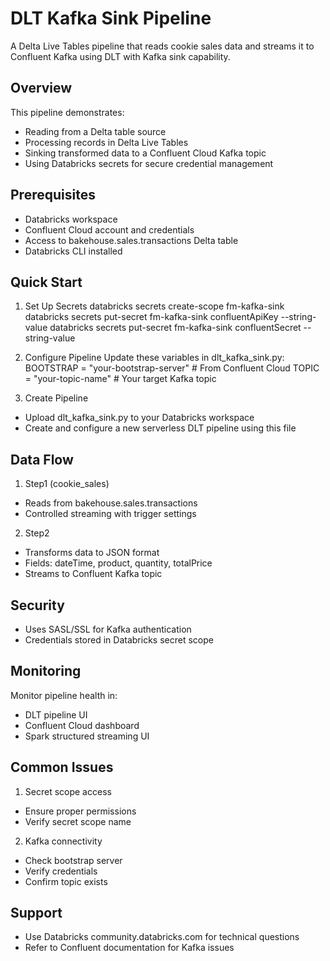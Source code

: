 # DLT Kafka Sink Pipeline
A Delta Live Tables pipeline that reads cookie sales data and streams it to Confluent Kafka using DLT with Kafka sink capability.

## Overview
This pipeline demonstrates:
- Reading from a Delta table source 
- Processing records in Delta Live Tables
- Sinking transformed data to a Confluent Cloud Kafka topic
- Using Databricks secrets for secure credential management

## Prerequisites
- Databricks workspace
- Confluent Cloud account and credentials
- Access to bakehouse.sales.transactions Delta table
- Databricks CLI installed

## Quick Start
1. Set Up Secrets
databricks secrets create-scope fm-kafka-sink
databricks secrets put-secret fm-kafka-sink confluentApiKey --string-value <your-api-key>
databricks secrets put-secret fm-kafka-sink confluentSecret --string-value <your-secret>

2. Configure Pipeline
Update these variables in dlt_kafka_sink.py:
BOOTSTRAP = "your-bootstrap-server"  # From Confluent Cloud
TOPIC = "your-topic-name"           # Your target Kafka topic

3. Create Pipeline
- Upload dlt_kafka_sink.py to your Databricks workspace
- Create and configure a new serverless DLT pipeline using this file

## Data Flow
1. Step1 (cookie_sales)
- Reads from bakehouse.sales.transactions
- Controlled streaming with trigger settings

2. Step2
- Transforms data to JSON format
- Fields: dateTime, product, quantity, totalPrice
- Streams to Confluent Kafka topic

## Security
- Uses SASL/SSL for Kafka authentication
- Credentials stored in Databricks secret scope


## Monitoring
Monitor pipeline health in:
- DLT pipeline UI
- Confluent Cloud dashboard
- Spark structured streaming UI

## Common Issues
1. Secret scope access
- Ensure proper permissions
- Verify secret scope name
   
2. Kafka connectivity
- Check bootstrap server
- Verify credentials
- Confirm topic exists

## Support
- Use Databricks community.databricks.com for technical questions
- Refer to Confluent documentation for Kafka issues